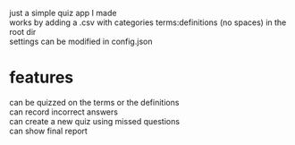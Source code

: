 just a simple quiz app I made <br>
works by adding a .csv with categories terms:definitions (no spaces) in the root dir <br>
settings can be modified in config.json

# features
can be quizzed on the terms or the definitions <br>
can record incorrect answers <br>
can create a new quiz using missed questions <br>
can show final report <br>
